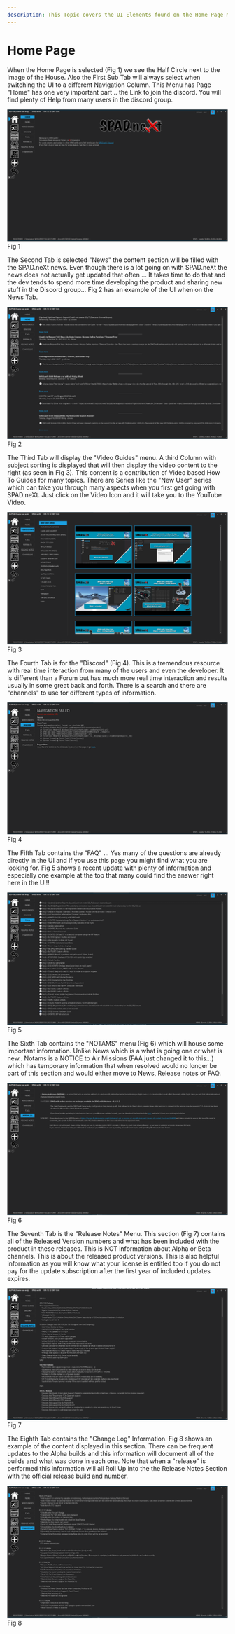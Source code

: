 ```yaml
---
description: This Topic covers the UI Elements found on the Home Page Menu Section
---
```


# Home Page

When the Home Page is selected (Fig 1) we see the Half Circle next to the Image of the House.  Also the First Sub Tab will always select when switching the UI to a different Navigation Column.  This Menu has Page "Home" has one very important part .. the Link to join the discord.  You will find plenty of Help from many users in the discord group.

![](<../../.gitbook/assets/image (4) (1).png>)Fig 1

The  Second Tab is selected "News" the content section will be filled with the SPAD.neXt news.  Even though there is a lot going on with SPAD.neXt the news does not actually get updated that often ... It takes time to do that and the dev tends to spend more time developing the product and sharing new stuff in the Discord group...  Fig 2 has an example of the UI when on the News Tab.

![](<../../.gitbook/assets/image (11) (1).png>)Fig 2

The Third Tab will display the "Video Guides" menu.  A third Column with subject sorting is displayed that will then display the video content to the right (as seen in Fig 3).  This content is a contribution of Video based How To Guides for many topics.  There are Series like the "New User" series which can take you through many aspects when you first get going with SPAD.neXt.  Just click on the Video Icon and it will take you to the YouTube Video.

![](<../../.gitbook/assets/image (9) (1).png>)Fig 3

The Fourth Tab is for the "Discord" (Fig 4).  This is a tremendous resource with real time interaction from many of the users and even the developer.  It is different than a Forum but has much more real time interaction and results usually in some great back and forth.  There is a search and there are "channels" to use for different types of information.

![](<../../.gitbook/assets/image (1) (1).png>)Fig 4

The Fifth Tab contains the "FAQ" ...  Yes many of the questions are already directly in the UI and if you use this page you might find what you are looking for.  Fig 5 shows a recent update with plenty of information and especially one example at the top that many could find the answer right here in the UI!!

![](<../../.gitbook/assets/image (2) (1).png>)Fig 5

The Sixth Tab contains the "NOTAMS" menu (Fig 6) which will house some important information.  Unlike News which is a what is going one or what is new..  Notams is a NOTICE to Air Missions (FAA just changed it to this...) which has temporary information that when resolved would no longer be part of this section and would either move to News, Release notes or FAQ.

![](<../../.gitbook/assets/image (7) (1).png>)Fig 6

The Seventh Tab is the "Release Notes" Menu.  This section (Fig 7) contains all of the Released Version numbers and what has been included with the product in these releases.  This is NOT information about Alpha or Beta channels.  This is about the released product versions.  This is also helpful information as you will know what your license is entitled too if you do not pay for the update subscription after the first year of included updates expires.

![](<../../.gitbook/assets/image (13) (1).png>)Fig 7

The Eighth Tab contains the "Change Log" Information.  Fig 8 shows an example of the content displayed in this section.  There can be frequent updates to the Alpha builds and this information will document all of the builds and what was done in each one.  Note that when a "release" is performed this information will all Roll Up into the the Release Notes Section with the official release build and number.

![](<../../.gitbook/assets/image (10) (1).png>)Fig 8


